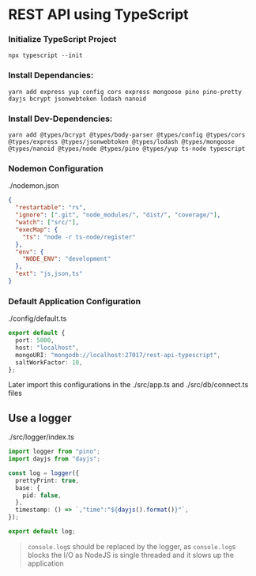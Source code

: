 # REST API using TypeScript

### Initialize TypeScript Project

`npx typescript --init`

### Install Dependancies:

`yarn add express yup config cors express mongoose pino pino-pretty dayjs bcrypt jsonwebtoken lodash nanoid`

### Install Dev-Dependencies:

`yarn add @types/bcrypt @types/body-parser @types/config @types/cors @types/express @types/jsonwebtoken @types/lodash @types/mongoose @types/nanoid @types/node @types/pino @types/yup ts-node typescript`

### Nodemon Configuration

./nodemon.json

```json
{
  "restartable": "rs",
  "ignore": [".git", "node_modules/", "dist/", "coverage/"],
  "watch": ["src/"],
  "execMap": {
    "ts": "node -r ts-node/register"
  },
  "env": {
    "NODE_ENV": "development"
  },
  "ext": "js,json,ts"
}
```

### Default Application Configuration

./config/default.ts

```ts
export default {
  port: 5000,
  host: "localhost",
  mongoURI: "mongodb://localhost:27017/rest-api-typescript",
  saltWorkFactor: 10,
};
```

Later import this configurations in the ./src/app.ts and ./src/db/connect.ts files

## Use a logger

./src/logger/index.ts

```ts
import logger from "pino";
import dayjs from "dayjs";

const log = logger({
  prettyPrint: true,
  base: {
    pid: false,
  },
  timestamp: () => `,"time":"${dayjs().format()}"`,
});

export default log;
```

> `console.log`s should be replaced by the logger, as `console.log`s blocks the I/O as NodeJS is single threaded and it slows up the application
